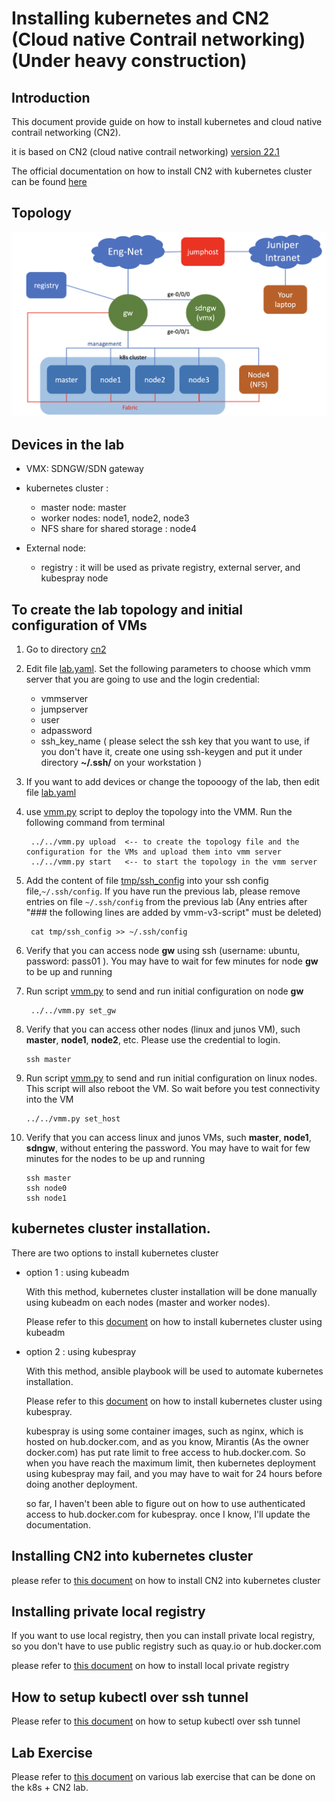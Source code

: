 # Installing kubernetes and CN2 (Cloud native Contrail networking) (Under heavy construction)
## Introduction 

This document provide guide on how to install kubernetes and cloud native contrail networking (CN2).

it is based on CN2 (cloud native contrail networking) [version 22.1](https://www.juniper.net/documentation/us/en/software/cn-cloud-native22/release-notes/22.1/cn-cloud-native-release-notes-22.1/topics/concept/cn-cloud-native-22.1-supported-platforms.html)

The official documentation on how to install CN2 with kubernetes cluster can be found [here](https://www.juniper.net/documentation/us/en/software/cn-cloud-native22/cn-cloud-native-k8s-install-and-lcm/index.html)


## Topology
![topology](images/topology.png)

## Devices in the lab
- VMX: SDNGW/SDN gateway 

- kubernetes cluster :
  - master node: master
  - worker nodes: node1, node2, node3
  - NFS share for shared storage : node4

- External node:
  - registry : it will be used as private registry, external server, and kubespray node

## To create the lab topology and initial configuration of VMs
1. Go to directory [cn2](./)

2. Edit file [lab.yaml](./lab.yaml). Set the following parameters to choose which vmm server that you are going to use and the login credential:
    - vmmserver 
    - jumpserver
    - user 
    - adpassword
    - ssh_key_name ( please select the ssh key that you want to use, if you don't have it, create one using ssh-keygen and put it under directory **~/.ssh/** on your workstation )
3. If you want to add devices or change the topooogy of the lab, then edit file [lab.yaml](lab.yaml)
4. use [vmm.py](../../vmm.py) script to deploy the topology into the VMM. Run the following command from terminal

        ../../vmm.py upload  <-- to create the topology file and the configuration for the VMs and upload them into vmm server
        ../../vmm.py start   <-- to start the topology in the vmm server

5. Add the content of file [tmp/ssh_config](tmp/ssh_config) into your ssh config file,`~/.ssh/config`. If you have run the previous lab, please remove entries on file `~/.ssh/config` from the previous lab (Any entries after "### the following lines are added by vmm-v3-script" must be deleted)

        cat tmp/ssh_config >> ~/.ssh/config

8. Verify that you can access node **gw** using ssh (username: ubuntu,  password: pass01 ). You may have to wait for few minutes for node **gw** to be up and running
9. Run script [vmm.py](../../vmm.py) to send and run initial configuration on node **gw**

        ../../vmm.py set_gw

10. Verify that you can access other nodes (linux and junos VM), such **master**, **node1**, **node2**, etc. Please use the credential to login.

        ssh master

11. Run script [vmm.py](../../vmm.py) to send and run initial configuration on linux nodes. This script will also reboot the VM. So wait before you test connectivity into the VM

        ../../vmm.py set_host

11. Verify that you can access linux and junos VMs, such **master**, **node1**, **sdngw**, without entering the password. You may have to wait for few minutes for the nodes to be up and running

        ssh master
        ssh node0
        ssh node1

## kubernetes cluster installation.

There are two options to install kubernetes cluster
- option 1 : using kubeadm
  
  With this method, kubernetes cluster installation will be done manually using kubeadm on each nodes (master and worker nodes).
  
  Please refer to this [document](install_k8s_using_kubeadm.md) on how to install kubernetes cluster using kubeadm

- option 2 : using kubespray

  With this method, ansible playbook will be used to automate kubernetes installation.

  Please refer to this [document](install_k8s_using_kubespray.md) on how to install kubernetes cluster using kubespray.

  kubespray is using some container images, such as nginx, which is hosted on hub.docker.com, and as you know, Mirantis (As the owner docker.com) has put rate limit to free access to hub.docker.com. So when you have reach the maximum limit, then kubernetes deployment using kubespray may fail, and you may have to wait for 24 hours before doing another deployment.

  so far, I haven't been able to figure out on how to use authenticated access to hub.docker.com for kubespray. once I know, I'll update the documentation.

## Installing CN2 into kubernetes cluster
please refer to [this document](cn2_installation.md) on how to install CN2 into kubernetes cluster

## Installing private local registry

If you want to use local registry, then you can install private local registry, so you don't have to use public registry such as quay.io or hub.docker.com

please refer to [this document](private_registry_installation.md) on how to install local private registry

## How to setup kubectl over ssh tunnel

Please refer to [this document](kubectl_over_ssh.md) on how to setup kubectl over ssh tunnel

## Lab Exercise

Please refer to [this document](lab_exercise/README.md) on various lab exercise that can be done on the k8s + CN2 lab.


